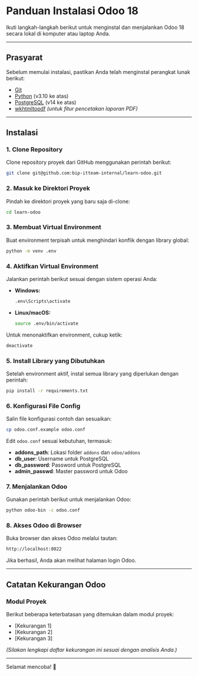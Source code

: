 # Panduan Instalasi Odoo 18
Ikuti langkah-langkah berikut untuk menginstal dan menjalankan Odoo 18 secara lokal di komputer atau laptop Anda.

---

## Prasyarat
Sebelum memulai instalasi, pastikan Anda telah menginstal perangkat lunak berikut:

- [Git](https://git-scm.com/)
- [Python](https://www.python.org/) (v3.10 ke atas)
- [PostgreSQL](https://www.postgresql.org/) (v14 ke atas)
- [wkhtmltopdf](https://wkhtmltopdf.org/docs.html) *(untuk fitur pencetakan laporan PDF)*

---

## Instalasi

### 1. Clone Repository
Clone repository proyek dari GitHub menggunakan perintah berikut:
```bash
git clone git@github.com:bip-itteam-internal/learn-odoo.git
```

### 2. Masuk ke Direktori Proyek
Pindah ke direktori proyek yang baru saja di-clone:
```bash
cd learn-odoo
```

### 3. Membuat Virtual Environment
Buat environment terpisah untuk menghindari konflik dengan library global:
```bash
python -m venv .env
```

### 4. Aktifkan Virtual Environment
Jalankan perintah berikut sesuai dengan sistem operasi Anda:
- **Windows:**
  ```bash
  .env\Scripts\activate
  ```
- **Linux/macOS:**
  ```bash
  source .env/bin/activate
  ```
Untuk menonaktifkan environment, cukup ketik:
```bash
deactivate
```

### 5. Install Library yang Dibutuhkan
Setelah environment aktif, instal semua library yang diperlukan dengan perintah:
```bash
pip install -r requirements.txt
```

### 6. Konfigurasi File Config
Salin file konfigurasi contoh dan sesuaikan:
```bash
cp odoo.conf.example odoo.conf
```
Edit `odoo.conf` sesuai kebutuhan, termasuk:
- **addons_path**: Lokasi folder `addons` dan `odoo/addons`
- **db_user**: Username untuk PostgreSQL
- **db_password**: Password untuk PostgreSQL
- **admin_passwd**: Master password untuk Odoo

### 7. Menjalankan Odoo
Gunakan perintah berikut untuk menjalankan Odoo:
```bash
python odoo-bin -c odoo.conf
```

### 8. Akses Odoo di Browser
Buka browser dan akses Odoo melalui tautan:
```bash
http://localhost:8022
```
Jika berhasil, Anda akan melihat halaman login Odoo.

---

## Catatan Kekurangan Odoo

### Modul Proyek
Berikut beberapa keterbatasan yang ditemukan dalam modul proyek:
- [Kekurangan 1]
- [Kekurangan 2]
- [Kekurangan 3]

*(Silakan lengkapi daftar kekurangan ini sesuai dengan analisis Anda.)*

---

Selamat mencoba! 🚀